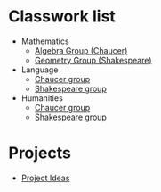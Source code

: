 # Classwork list

* Mathematics
    * [Algebra Group (Chaucer)](algebra_work)
    * [Geometry Group (Shakespeare)](geometry_work)
* Language
    * [Chaucer group](language_chaucer_work)
    * [Shakespeare group](language_shakespeare_work)
* Humanities
    * [Chaucer group](humanities_chaucer_work)
    * [Shakespeare group](humanities_shakespeare_work)

# Projects
* [Project Ideas](project_ideas.md)
